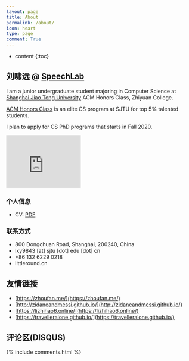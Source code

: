 ```yaml
---
layout: page
title: About
permalink: /about/
icon: heart
type: page
comment: True
---
```


* content
{:toc}

## 刘啸远 @ [SpeechLab](https://speechlab.sjtu.edu.cn)

I am a junior undergraduate student majoring in Computer Science at [Shanghai Jiao Tong University](http://en.sjtu.edu.cn/) ACM Honors Class, Zhiyuan College. 

[ACM Honors Class](https://acm.sjtu.edu.cn/home) is an elite CS program at SJTU for top 5% talented students.

I plan to apply for CS PhD programs that starts in Fall 2020.

<iframe src="https://githubbadge.appspot.com/camelop" style="border: 0;height: 142px;width: 200px;overflow: hidden;" frameBorder="0"></iframe>

### 个人信息
- CV: [PDF](/static/personal/cv_xiaoyuanliu_SJTU_2019_11.pdf)

### 联系方式 
- 800 Dongchuan Road, Shanghai, 200240, China
- lxy9843 [at] sjtu [dot] edu [dot] cn
- +86 132 6229 0218
- littleround.cn

## 友情链接

- [https://zhoufan.me/](https://zhoufan.me/)
- [http://zidaneandmessi.github.io/](http://zidaneandmessi.github.io/)
- [https://lizhihao6.online/](https://lizhihao6.online/)
- [https://travelleralone.github.io/](https://travelleralone.github.io/)

## 评论区(DISQUS)

{% include comments.html %}